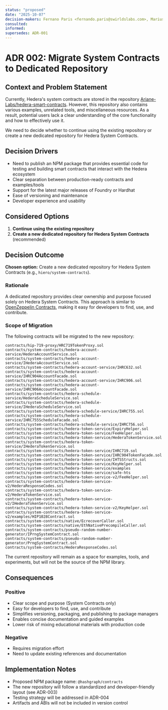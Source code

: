 ```yaml
---
status: "proposed"
date: "2025-10-07"
decision-makers: Fernano Paris <fernando.paris@swirldslabs.com>, Mariusz Jasuwienas <mariusz.jasuwienas@arianelabs.com>, Michal Walczak <michal.walczak@arianelabs.com>, Piotr Swierzy <piotr.swierzy@arianelabs.com>
consulted:
informed:
supersedes: ADR-001
---
```


# ADR 002: Migrate System Contracts to Dedicated Repository

## Context and Problem Statement

Currently, Hedera's system contracts are stored in the repository [Ariane-Labs/hedera-smart-contracts](https://github.com/Ariane-Labs/hedera-smart-contracts). However, this repository also contains various examples, unrelated tools, and miscellaneous resources. As a result, potential users lack a clear understanding of the core functionality and how to effectively use it.

We need to decide whether to continue using the existing repository or create a new dedicated repository for Hedera System Contracts.

## Decision Drivers

- Need to publish an NPM package that provides essential code for testing and building smart contracts that interact with the Hedera ecosystem
- Clear separation between production-ready contracts and examples/tools
- Support for the latest major releases of Foundry or Hardhat
- Ease of versioning and maintenance
- Developer experience and usability

## Considered Options

1. **Continue using the existing repository**
2. **Create a new dedicated repository for Hedera System Contracts** (recommended)

## Decision Outcome

**Chosen option:** Create a new dedicated repository for Hedera System Contracts (e.g., `hiero/system-contracts`).

### Rationale

A dedicated repository provides clear ownership and purpose focused solely on Hedera System Contracts. This approach is similar to [OpenZeppelin Contracts](https://github.com/OpenZeppelin/openzeppelin-contracts), making it easy for developers to find, use, and contribute.

### Scope of Migration

The following contracts will be migrated to the new repository:

```
contracts/hip-719-proxy/HRC719TokenProxy.sol
contracts/system-contracts/hedera-account-service/HederaAccountService.sol
contracts/system-contracts/hedera-account-service/IHederaAccountService.sol
contracts/system-contracts/hedera-account-service/IHRC632.sol
contracts/system-contracts/hedera-account-service/IHRC904AccountFacade.sol
contracts/system-contracts/hedera-account-service/IHRC906.sol
contracts/system-contracts/hedera-account-service/IHRC906AccountFacade.sol
contracts/system-contracts/hedera-schedule-service/HederaScheduleService.sol
contracts/system-contracts/hedera-schedule-service/IHederaScheduleService.sol
contracts/system-contracts/hedera-schedule-service/IHRC755.sol
contracts/system-contracts/hedera-schedule-service/IHRC755ScheduleFacade.sol
contracts/system-contracts/hedera-schedule-service/IHRC756.sol
contracts/system-contracts/hedera-token-service/ExpiryHelper.sol
contracts/system-contracts/hedera-token-service/FeeHelper.sol
contracts/system-contracts/hedera-token-service/HederaTokenService.sol
contracts/system-contracts/hedera-token-service/IHederaTokenService.sol
contracts/system-contracts/hedera-token-service/IHRC719.sol
contracts/system-contracts/hedera-token-service/IHRC904TokenFacade.sol
contracts/system-contracts/hedera-token-service/IHTSStructs.sol
contracts/system-contracts/hedera-token-service/KeyHelper.sol
contracts/system-contracts/hedera-token-service/examples
contracts/system-contracts/hedera-token-service/safe-hts
contracts/system-contracts/hedera-token-service-v2/FeeHelper.sol
contracts/system-contracts/hedera-token-service-v2/HederaResponseCodes.sol
contracts/system-contracts/hedera-token-service-v2/HederaTokenService.sol
contracts/system-contracts/hedera-token-service-v2/IHederaTokenService.sol
contracts/system-contracts/hedera-token-service-v2/KeyHelper.sol
contracts/system-contracts/hedera-token-service-v2/examples/HIP1028Contract.sol
contracts/system-contracts/native/EcrecoverCaller.sol
contracts/system-contracts/native/EthNativePrecompileCaller.sol
contracts/system-contracts/pseudo-random-number-generator/IPrngSystemContract.sol
contracts/system-contracts/pseudo-random-number-generator/PrngSystemContract.sol
contracts/system-contracts/HederaResponseCodes.sol
```

The current repository will remain as a space for examples, tools, and experiments, but will not be the source of the NPM library.

## Consequences

### Positive

- Clear scope and purpose (System Contracts only)
- Easy for developers to find, use, and contribute
- Simplifies versioning, packaging, and publishing to package managers
- Enables concise documentation and guided examples
- Lower risk of mixing educational materials with production code

### Negative

- Requires migration effort
- Need to update existing references and documentation

## Implementation Notes

- Proposed NPM package name: `@hashgraph/contracts`
- The new repository will follow a standardized and developer-friendly layout (see ADR-003)
- Testing strategy will be addressed in ADR-004
- Artifacts and ABIs will not be included in version control
